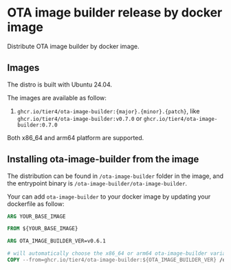 # OTA image builder release by docker image

Distribute OTA image builder by docker image.

## Images

The distro is built with Ubuntu 24.04.

The images are available as follow:
1. `ghcr.io/tier4/ota-image-builder:{major}.{minor}.{patch}`, like `ghcr.io/tier4/ota-image-builder:v0.7.0` or `ghcr.io/tier4/ota-image-builder:0.7.0`

Both x86_64 and arm64 platform are supported.

## Installing ota-image-builder from the image

The distribution can be found in `/ota-image-builder` folder in the image,
and the entrypoint binary is `/ota-image-builder/ota-image-builder`.

Your can add `ota-image-builder` to your docker image by updating your dockerfile as follow:

```dockerfile
ARG YOUR_BASE_IMAGE

FROM ${YOUR_BASE_IMAGE}

ARG OTA_IMAGE_BUILDER_VER=v0.6.1

# will automatically choose the x86_64 or arm64 ota-image-builder variants
COPY --from=ghcr.io/tier4/ota-image-builder:${OTA_IMAGE_BUILDER_VER} /ota-image-builder /opt/ota-image-builder
```